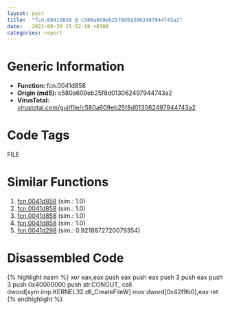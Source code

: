 ```yaml
---
layout: post
title:  "fcn.0041d858 @ c580a609eb25f8d013062497944743a2"
date:   2021-08-30 15:52:19 +0300
categories: report
---
```


# Generic Information
- **Function:** fcn.0041d858
- **Origin (md5):** c580a609eb25f8d013062497944743a2
- **VirusTotal:** [virustotal.com/gui/file/c580a609eb25f8d013062497944743a2][virustotal_ref]

# Code Tags
<span class="tag" id="FILE">FILE</span>


# Similar Functions

1. [fcn.0041d858][similar_1_ref] (sim.: 1.0)
2. [fcn.0041d858][similar_2_ref] (sim.: 1.0)
3. [fcn.0041d858][similar_3_ref] (sim.: 1.0)
4. [fcn.0041d858][similar_4_ref] (sim.: 1.0)
5. [fcn.0041d298][similar_5_ref] (sim.: 0.9218872720079354)


# Disassembled Code

{% highlight nasm %}
xor eax,eax
push eax
push eax
push 3
push eax
push 3
push 0x40000000
push str.CONOUT_
call dword[sym.imp.KERNEL32.dll_CreateFileW]
mov dword[0x42f9b0],eax
ret 
{% endhighlight %}


[similar_1_ref]: /report/fcn.0041d858@ce89505d1998cb8719c6ac390eeeb98e
[similar_2_ref]: /report/fcn.0041d858@8cf34c97b8222fae425942250641fcfd
[similar_3_ref]: /report/fcn.0041d858@392603f57220d3cbcf6b89fd2a3b66d1
[similar_4_ref]: /report/fcn.0041d858@14618ef6ca36984f994ab39b0c0ac7d8
[similar_5_ref]: /report/fcn.0041d298@1bf3bcaca0e582026c935549bb7d8a33
[virustotal_ref]: https://www.virustotal.com/gui/file/c580a609eb25f8d013062497944743a2